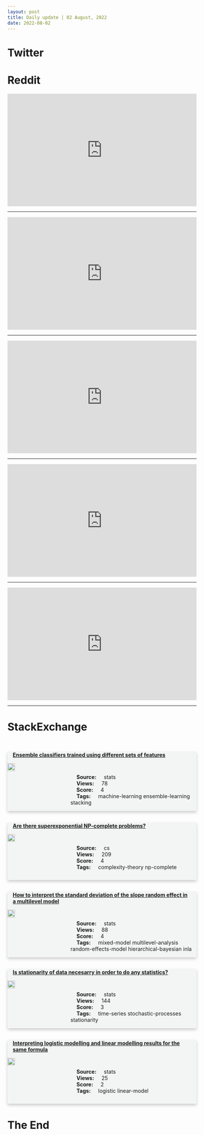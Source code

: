 ```yaml
---
layout: post
title: Daily update | 02 August, 2022
date: 2022-08-02
---
```


<script async src="https://platform.twitter.com/widgets.js" charset="utf-8"></script>


<script src='https://storage.ko-fi.com/cdn/scripts/overlay-widget.js'></script>
<script>
  kofiWidgetOverlay.draw('themldojo', {
    'type': 'floating-chat',
    'floating-chat.donateButton.text': 'Support me',
    'floating-chat.donateButton.background-color': '#f45d22',
    'floating-chat.donateButton.text-color': '#fff'
  });
</script>

# Twitter 

<blockquote class="twitter-tweet"><a href="https://twitter.com/p_barbera/status/1554152263559483392"></a></blockquote>

<blockquote class="twitter-tweet"><a href="https://twitter.com/caglar_ee/status/1553922001064136704"></a></blockquote>

<blockquote class="twitter-tweet"><a href="https://twitter.com/Jeande_d/status/1554160186511634433"></a></blockquote>

<blockquote class="twitter-tweet"><a href="https://twitter.com/asmelashteka/status/1554172434437251073"></a></blockquote>

<blockquote class="twitter-tweet"><a href="https://twitter.com/PalantirTech/status/1554135540345217025"></a></blockquote>

<blockquote class="twitter-tweet"><a href="https://twitter.com/MetaAI/status/1554145740418519046"></a></blockquote>

<blockquote class="twitter-tweet"><a href="https://twitter.com/DeepLearningAI_/status/1554119769305260038"></a></blockquote>

<blockquote class="twitter-tweet"><a href="https://twitter.com/stanfordnlp/status/1554134567304384514"></a></blockquote>

<blockquote class="twitter-tweet"><a href="https://twitter.com/PyTorch/status/1554210364568440832"></a></blockquote>

<blockquote class="twitter-tweet"><a href="https://twitter.com/TensorFlow/status/1554238627198246915"></a></blockquote>

# Reddit 

<iframe id="reddit-embed" src="https://www.redditmedia.com/r/datascience/comments/wdhwc0/gibbs_sampling_is_best_sampling?ref_source=embed&amp;ref=share&amp;embed=true" sandbox="allow-scripts allow-same-origin allow-popups" style="border: none;" height="300" width="100%" scrolling="yes"></iframe>
<hr style="width:100%;text-align:left;margin-left:0">
<iframe id="reddit-embed" src="https://www.redditmedia.com/r/MachineLearning/comments/wdfgfe/d_iclr_misleading_reviewer_invitations_must_stop?ref_source=embed&amp;ref=share&amp;embed=true" sandbox="allow-scripts allow-same-origin allow-popups" style="border: none;" height="300" width="100%" scrolling="yes"></iframe>
<hr style="width:100%;text-align:left;margin-left:0">
<iframe id="reddit-embed" src="https://www.redditmedia.com/r/datascience/comments/wd46im/boss_lacks_basic_arithmetic_skills?ref_source=embed&amp;ref=share&amp;embed=true" sandbox="allow-scripts allow-same-origin allow-popups" style="border: none;" height="300" width="100%" scrolling="yes"></iframe>
<hr style="width:100%;text-align:left;margin-left:0">
<iframe id="reddit-embed" src="https://www.redditmedia.com/r/MachineLearning/comments/wd7m64/d_whats_the_point_of_being_a_tenured_professor?ref_source=embed&amp;ref=share&amp;embed=true" sandbox="allow-scripts allow-same-origin allow-popups" style="border: none;" height="300" width="100%" scrolling="yes"></iframe>
<hr style="width:100%;text-align:left;margin-left:0">
<iframe id="reddit-embed" src="https://www.redditmedia.com/r/statistics/comments/wdjfuq/c_what_are_your_red_flags_for_boring?ref_source=embed&amp;ref=share&amp;embed=true" sandbox="allow-scripts allow-same-origin allow-popups" style="border: none;" height="300" width="100%" scrolling="yes"></iframe>
<hr style="width:100%;text-align:left;margin-left:0">

<style>
.card {
box-shadow: 0 4px 8px 0 rgba(0,0,0,0.2);
transition: 0.3s;
width: 100%;
background-color: #F3F4F4;
}
p{
    margin-left:  3em;
    padding-top: 1em;
}
.part2{
    display: grid;
    grid-template-columns: 1fr 3fr;
}
h4{
    margin: 1em;
}

.card:hover {
box-shadow: 0 8px 16px 0 rgba(0,0,0,0.2);
}
b {
padding: 2px 16px;
}
</style>
  
# StackExchange 


  <br>
  <div class="card">
  <h4><a href='https://stats.stackexchange.com/questions/583930/ensemble-classifiers-trained-using-different-sets-of-features'>Ensemble classifiers trained using different sets of features</a></h4> 
  <div class="part2">
      <img src="https://cdn.sstatic.net/Sites/stats/Img/apple-touch-icon@2.png?v=344f57aa10cc" alt="Img missing!" style="width:40%">
      <p><b>Source:</b> stats<br><b>Views:</b> 78<br><b>Score:</b> 4<br><b>Tags:</b> <span class="badge badge-dark">machine-learning</span> <span class="badge badge-dark">ensemble-learning</span> <span class="badge badge-dark">stacking</span></p> 
  </div>
  </div>
      
  <br>
  <div class="card">
  <h4><a href='https://cs.stackexchange.com/questions/153349/are-there-superexponential-np-complete-problems'>Are there superexponential NP-complete problems?</a></h4> 
  <div class="part2">
      <img src="https://cdn.sstatic.net/Sites/cs/Img/apple-touch-icon@2.png?v=324a3e0c2b03" alt="Img missing!" style="width:40%">
      <p><b>Source:</b> cs<br><b>Views:</b> 209<br><b>Score:</b> 4<br><b>Tags:</b> <span class="badge badge-dark">complexity-theory</span> <span class="badge badge-dark">np-complete</span></p> 
  </div>
  </div>
      
  <br>
  <div class="card">
  <h4><a href='https://stats.stackexchange.com/questions/583916/how-to-interpret-the-standard-deviation-of-the-slope-random-effect-in-a-multilev'>How to interpret the standard deviation of the slope random effect in a multilevel model</a></h4> 
  <div class="part2">
      <img src="https://cdn.sstatic.net/Sites/stats/Img/apple-touch-icon@2.png?v=344f57aa10cc" alt="Img missing!" style="width:40%">
      <p><b>Source:</b> stats<br><b>Views:</b> 88<br><b>Score:</b> 4<br><b>Tags:</b> <span class="badge badge-dark">mixed-model</span> <span class="badge badge-dark">multilevel-analysis</span> <span class="badge badge-dark">random-effects-model</span> <span class="badge badge-dark">hierarchical-bayesian</span> <span class="badge badge-dark">inla</span></p> 
  </div>
  </div>
      
  <br>
  <div class="card">
  <h4><a href='https://stats.stackexchange.com/questions/583927/is-stationarity-of-data-necesarry-in-order-to-do-any-statistics'>Is stationarity of data necesarry in order to do any statistics?</a></h4> 
  <div class="part2">
      <img src="https://cdn.sstatic.net/Sites/stats/Img/apple-touch-icon@2.png?v=344f57aa10cc" alt="Img missing!" style="width:40%">
      <p><b>Source:</b> stats<br><b>Views:</b> 144<br><b>Score:</b> 3<br><b>Tags:</b> <span class="badge badge-dark">time-series</span> <span class="badge badge-dark">stochastic-processes</span> <span class="badge badge-dark">stationarity</span></p> 
  </div>
  </div>
      
  <br>
  <div class="card">
  <h4><a href='https://stats.stackexchange.com/questions/583901/interpreting-logistic-modelling-and-linear-modelling-results-for-the-same-formul'>Interpreting logistic modelling and linear modelling results for the same formula</a></h4> 
  <div class="part2">
      <img src="https://cdn.sstatic.net/Sites/stats/Img/apple-touch-icon@2.png?v=344f57aa10cc" alt="Img missing!" style="width:40%">
      <p><b>Source:</b> stats<br><b>Views:</b> 25<br><b>Score:</b> 2<br><b>Tags:</b> <span class="badge badge-dark">logistic</span> <span class="badge badge-dark">linear-model</span></p> 
  </div>
  </div>
      
# The End